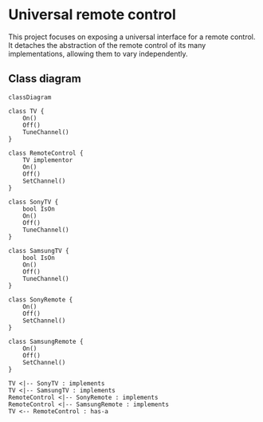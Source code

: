 # Universal remote control

This project focuses on exposing a universal interface for a remote control. It detaches the abstraction of the remote control of its many implementations, allowing them to vary independently.

## Class diagram

```mermaid
classDiagram

class TV {
    On()
    Off()
    TuneChannel()
}

class RemoteControl {
    TV implementor
    On()
    Off()
    SetChannel()
}

class SonyTV {
    bool IsOn
    On()
    Off()
    TuneChannel()
}

class SamsungTV {
    bool IsOn
    On()
    Off()
    TuneChannel()
}

class SonyRemote {
    On()
    Off()
    SetChannel()
}

class SamsungRemote {
    On()
    Off()
    SetChannel()
}

TV <|-- SonyTV : implements
TV <|-- SamsungTV : implements
RemoteControl <|-- SonyRemote : implements
RemoteControl <|-- SamsungRemote : implements
TV <-- RemoteControl : has-a
```
